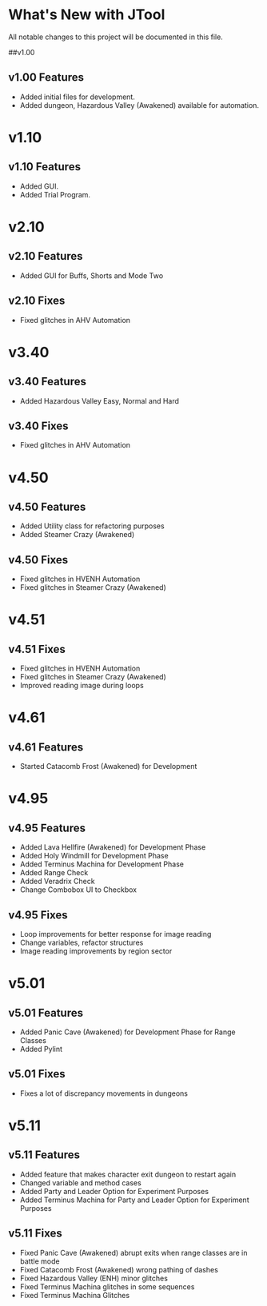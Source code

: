 # What's New with JTool

All notable changes to this project will be documented in this file.

##v1.00

## v1.00 Features

- Added initial files for development.
- Added dungeon, Hazardous Valley (Awakened) available for automation.

# v1.10

## v1.10 Features

- Added GUI.
- Added Trial Program.

# v2.10

## v2.10 Features

- Added GUI for Buffs, Shorts and Mode Two

## v2.10 Fixes

- Fixed glitches in AHV Automation

# v3.40

## v3.40 Features

- Added Hazardous Valley Easy, Normal and Hard

## v3.40 Fixes

- Fixed glitches in AHV Automation

# v4.50

## v4.50 Features

- Added Utility class for refactoring purposes
- Added Steamer Crazy (Awakened)

## v4.50 Fixes

- Fixed glitches in HVENH Automation
- Fixed glitches in Steamer Crazy (Awakened)

# v4.51

## v4.51 Fixes

- Fixed glitches in HVENH Automation
- Fixed glitches in Steamer Crazy (Awakened)
- Improved reading image during loops

# v4.61

## v4.61 Features

- Started Catacomb Frost (Awakened) for Development

# v4.95

## v4.95 Features

- Added Lava Hellfire (Awakened) for Development Phase
- Added Holy Windmill for Development Phase
- Added Terminus Machina for Development Phase
- Added Range Check
- Added Veradrix Check
- Change Combobox UI to Checkbox

## v4.95 Fixes

- Loop improvements for better response for image reading
- Change variables, refactor structures
- Image reading improvements by region sector

# v5.01

## v5.01 Features

- Added Panic Cave (Awakened) for Development Phase for Range Classes
- Added Pylint

## v5.01 Fixes

- Fixes a lot of discrepancy movements in dungeons

# v5.11

## v5.11 Features

- Added feature that makes character exit dungeon to restart again
- Changed variable and method cases
- Added Party and Leader Option for Experiment Purposes
- Added Terminus Machina for Party and Leader Option for Experiment Purposes

## v5.11 Fixes

- Fixed Panic Cave (Awakened) abrupt exits when range classes are in battle mode
- Fixed Catacomb Frost (Awakened) wrong pathing of dashes
- Fixed Hazardous Valley (ENH) minor glitches
- Fixed Terminus Machina glitches in some sequences
- Fixed Terminus Machina Glitches
